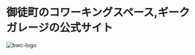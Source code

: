 # 御徒町のコワーキングスペース,ギークガレージの公式サイト

![bwc-logo](https://40.media.tumblr.com/840011b57b6e6e605aec7fc706e713c2/tumblr_nbxdweWK8d1tlpxiuo1_500.png)


